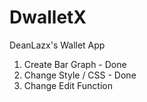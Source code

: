 # DwalletX

DeanLazx's Wallet App

1. Create Bar Graph - Done
2. Change Style / CSS - Done
3. Change Edit Function
